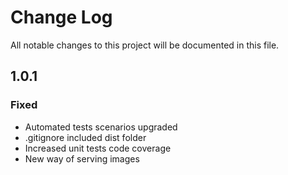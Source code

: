 # Change Log

All notable changes to this project will be documented in this file.

## 1.0.1

### Fixed

- Automated tests scenarios upgraded
- .gitignore included dist folder
- Increased unit tests code coverage
- New way of serving images
